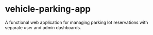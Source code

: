 # vehicle-parking-app
A functional web application for managing parking lot reservations with separate user and admin dashboards.
